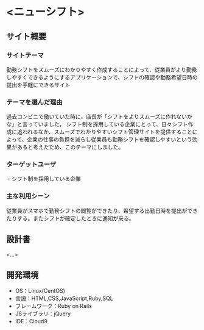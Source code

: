 # <ニューシフト>

## サイト概要
### サイトテーマ
勤務シフトをスムーズにわかりやすく作成することによって、従業員がより勤務しやすくできるようにするアプリケーションで、シフトの確認や勤務希望日時の提出を手軽にできるサイト

### テーマを選んだ理由
過去コンビニで働いていた時に、店長が「シフトをよりスムーズに作れないかな」と言っていました。
シフト制を採用している企業にとって、日々シフト作成に追われるなか、スムーズでわかりやすいシフト管理サイトを提供することによって、企業の仕事の負担を減らし従業員も勤務シフトを確認しやすいという効果があると考えたため、このテーマにしました。

### ターゲットユーザ
・シフト制を採用している企業

### 主な利用シーン
従業員がスマホで勤務シフトの閲覧ができたり、希望する出勤日時を提出ができたりする。またシフトが確定したときに通知が来る。

## 設計書
<...>

## 開発環境
- OS：Linux(CentOS)
- 言語：HTML,CSS,JavaScript,Ruby,SQL
- フレームワーク：Ruby on Rails
- JSライブラリ：jQuery
- IDE：Cloud9